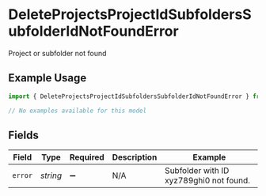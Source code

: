 # DeleteProjectsProjectIdSubfoldersSubfolderIdNotFoundError

Project or subfolder not found

## Example Usage

```typescript
import { DeleteProjectsProjectIdSubfoldersSubfolderIdNotFoundError } from "@wistia/wistia-api-client/models/errors";

// No examples available for this model
```

## Fields

| Field                                   | Type                                    | Required                                | Description                             | Example                                 |
| --------------------------------------- | --------------------------------------- | --------------------------------------- | --------------------------------------- | --------------------------------------- |
| `error`                                 | *string*                                | :heavy_minus_sign:                      | N/A                                     | Subfolder with ID xyz789ghi0 not found. |